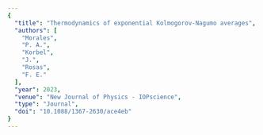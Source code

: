 ```yaml
---
{
  "title": "Thermodynamics of exponential Kolmogorov-Nagumo averages",
  "authors": [
    "Morales",
    "P. A.",
    "Korbel",
    "J.",
    "Rosas",
    "F. E."
  ],
  "year": 2023,
  "venue": "New Journal of Physics - IOPscience",
  "type": "Journal",
  "doi": "10.1088/1367-2630/ace4eb"
}
---
```


